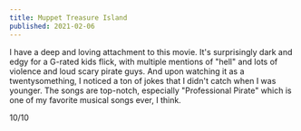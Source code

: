 ```yaml
---
title: Muppet Treasure Island
published: 2021-02-06
---
```


I have a deep and loving attachment to this movie. It's surprisingly dark and edgy for a G-rated kids flick, with multiple mentions of "hell" and lots of violence and loud scary pirate guys. And upon watching it as a twentysomething, I noticed a ton of jokes that I didn't catch when I was younger. The songs are top-notch, especially "Professional Pirate" which is one of my favorite musical songs ever, I think.

10/10
